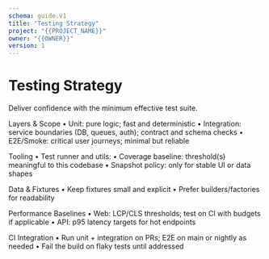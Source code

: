 ```yaml
---
schema: guide.v1
title: "Testing Strategy"
project: "{{PROJECT_NAME}}"
owner: "{{OWNER}}"
version: 1
---
```


# Testing Strategy

Deliver confidence with the minimum effective test suite.

Layers & Scope
	•	Unit: pure logic; fast and deterministic
	•	Integration: service boundaries (DB, queues, auth); contract and schema checks
	•	E2E/Smoke: critical user journeys; minimal but reliable

Tooling
	•	Test runner and utils:
	•	Coverage baseline: threshold(s) meaningful to this codebase
	•	Snapshot policy: only for stable UI or data shapes

Data & Fixtures
	•	Keep fixtures small and explicit
	•	Prefer builders/factories for readability

Performance Baselines
	•	Web: LCP/CLS thresholds; test on CI with budgets if applicable
	•	API: p95 latency targets for hot endpoints

CI Integration
	•	Run unit + integration on PRs; E2E on main or nightly as needed
	•	Fail the build on flaky tests until addressed

